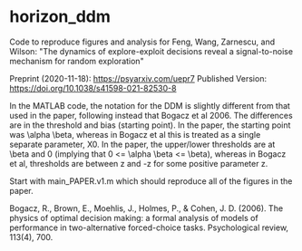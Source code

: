 # horizon_ddm
Code to reproduce figures and analysis for Feng, Wang, Zarnescu, and Wilson: "The dynamics of explore-exploit decisions reveal a signal-to-noise mechanism for random exploration"

Preprint (2020-11-18): https://psyarxiv.com/uepr7
Published Version: https://doi.org/10.1038/s41598-021-82530-8

In the MATLAB code, the notation for the DDM is slightly different from that used in the paper, following instead that Bogacz et al 2006.  The differences are in the threshold and bias (starting point).  In the paper, the starting point was \alpha \beta, whereas in Bogacz et al this is treated as a single separate parameter, X0. In the paper, the upper/lower thresholds are at \beta and 0 (implying that 0 <= \alpha \beta <= \beta), whereas in Bogacz et al, thresholds are between z and -z for some positive parameter z. 

Start with main_PAPER.v1.m which should reproduce all of the figures in the paper.

Bogacz, R., Brown, E., Moehlis, J., Holmes, P., & Cohen, J. D. (2006). The physics of optimal decision making: a formal analysis of models of performance in two-alternative forced-choice tasks. Psychological review, 113(4), 700.
